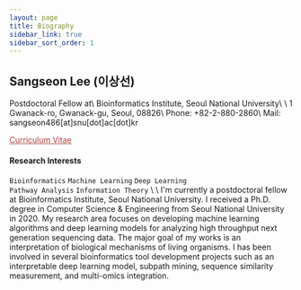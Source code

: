 ```yaml
---
layout: page
title: Biography
sidebar_link: true
sidebar_sort_order: 1
---
```

<!--
<p class="message">
  Sangseon Lee (이상선)
</p>
-->
## Sangseon Lee (이상선)
Postdoctoral Fellow at\\
Bioinformatics Institute, Seoul National University\\
\\
1 Gwanack-ro, Gwanack-gu, Seoul, 08826\\
Phone: +82-2-880-2860\\
Mail: sangseon486[at]snu[dot]ac[dot]kr

<a href="files/Sangseon_Lee_CV.pdf" style="color:#ac4142" download> Curriculum Vitae </a>

#### Research Interests
`Bioinformatics` `Machine Learning` `Deep Learning`
<br>
`Pathway Analysis` `Information Theory`
\\
\\
I'm currently a postdoctoral fellow at Bioinformatics Institute, Seoul National University.
I received a Ph.D. degree in Computer Science & Engineering from Seoul National University in 2020.
My research area focuses on developing machine learning algorithms and deep learning models for analyzing high throughput next generation sequencing data.
The major goal of my works is an interpretation of biological mechanisms of living organisms.
I has been involved in several bioinformatics tool development projects such as
an interpretable deep learning model, subpath mining, sequence similarity measurement, and multi-omics integration.


<!--
To make pages show up in the sidebar, add `sidebar_link: true` to the front
matter.
-->
